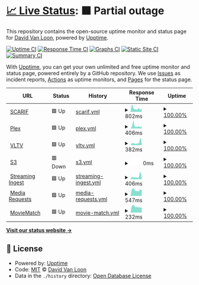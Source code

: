 # [📈 Live Status](https://d1vanloon.github.io/family-uptime): <!--live status--> **🟧 Partial outage**

This repository contains the open-source uptime monitor and status page for [David Van Loon](https://davl.ink/me), powered by [Upptime](https://github.com/upptime/upptime).

[![Uptime CI](https://github.com/d1vanloon/family-uptime/workflows/Uptime%20CI/badge.svg)](https://github.com/upptime/upptime/actions?query=workflow%3A%22Uptime+CI%22)
[![Response Time CI](https://github.com/d1vanloon/family-uptime/workflows/Response%20Time%20CI/badge.svg)](https://github.com/upptime/upptime/actions?query=workflow%3A%22Response+Time+CI%22)
[![Graphs CI](https://github.com/d1vanloon/family-uptime/workflows/Graphs%20CI/badge.svg)](https://github.com/upptime/upptime/actions?query=workflow%3A%22Graphs+CI%22)
[![Static Site CI](https://github.com/d1vanloon/family-uptime/workflows/Static%20Site%20CI/badge.svg)](https://github.com/upptime/upptime/actions?query=workflow%3A%22Static+Site+CI%22)
[![Summary CI](https://github.com/d1vanloon/family-uptime/workflows/Summary%20CI/badge.svg)](https://github.com/upptime/upptime/actions?query=workflow%3A%22Summary+CI%22)

With [Upptime](https://upptime.js.org), you can get your own unlimited and free uptime monitor and status page, powered entirely by a GitHub repository. We use [Issues](https://github.com/d1vanloon/family-uptime/issues) as incident reports, [Actions](https://github.com/d1vanloon/family-uptime/actions) as uptime monitors, and [Pages](https://d1vanloon.github.io/family-uptime) for the status page.

<!--start: status pages-->
<!-- This summary is generated by Upptime (https://github.com/upptime/upptime) -->
<!-- Do not edit this manually, your changes will be overwritten -->
<!-- prettier-ignore -->
| URL | Status | History | Response Time | Uptime |
| --- | ------ | ------- | ------------- | ------ |
| <img alt="" src="https://favicons.githubusercontent.com/scarif.vanloon.family" height="13"> [SCARIF](https://scarif.vanloon.family/) | 🟩 Up | [scarif.yml](https://github.com/d1vanloon/family-uptime/commits/HEAD/history/scarif.yml) | <details><summary><img alt="Response time graph" src="./graphs/scarif/response-time-week.png" height="20"> 802ms</summary><br><a href="https://status.vanloon.family/history/scarif"><img alt="Response time 988" src="https://img.shields.io/endpoint?url=https%3A%2F%2Fraw.githubusercontent.com%2Fd1vanloon%2Ffamily-uptime%2FHEAD%2Fapi%2Fscarif%2Fresponse-time.json"></a><br><a href="https://status.vanloon.family/history/scarif"><img alt="24-hour response time 622" src="https://img.shields.io/endpoint?url=https%3A%2F%2Fraw.githubusercontent.com%2Fd1vanloon%2Ffamily-uptime%2FHEAD%2Fapi%2Fscarif%2Fresponse-time-day.json"></a><br><a href="https://status.vanloon.family/history/scarif"><img alt="7-day response time 802" src="https://img.shields.io/endpoint?url=https%3A%2F%2Fraw.githubusercontent.com%2Fd1vanloon%2Ffamily-uptime%2FHEAD%2Fapi%2Fscarif%2Fresponse-time-week.json"></a><br><a href="https://status.vanloon.family/history/scarif"><img alt="30-day response time 1317" src="https://img.shields.io/endpoint?url=https%3A%2F%2Fraw.githubusercontent.com%2Fd1vanloon%2Ffamily-uptime%2FHEAD%2Fapi%2Fscarif%2Fresponse-time-month.json"></a><br><a href="https://status.vanloon.family/history/scarif"><img alt="1-year response time 988" src="https://img.shields.io/endpoint?url=https%3A%2F%2Fraw.githubusercontent.com%2Fd1vanloon%2Ffamily-uptime%2FHEAD%2Fapi%2Fscarif%2Fresponse-time-year.json"></a></details> | <details><summary><a href="https://status.vanloon.family/history/scarif">100.00%</a></summary><a href="https://status.vanloon.family/history/scarif"><img alt="All-time uptime 100.00%" src="https://img.shields.io/endpoint?url=https%3A%2F%2Fraw.githubusercontent.com%2Fd1vanloon%2Ffamily-uptime%2FHEAD%2Fapi%2Fscarif%2Fuptime.json"></a><br><a href="https://status.vanloon.family/history/scarif"><img alt="24-hour uptime 100.00%" src="https://img.shields.io/endpoint?url=https%3A%2F%2Fraw.githubusercontent.com%2Fd1vanloon%2Ffamily-uptime%2FHEAD%2Fapi%2Fscarif%2Fuptime-day.json"></a><br><a href="https://status.vanloon.family/history/scarif"><img alt="7-day uptime 100.00%" src="https://img.shields.io/endpoint?url=https%3A%2F%2Fraw.githubusercontent.com%2Fd1vanloon%2Ffamily-uptime%2FHEAD%2Fapi%2Fscarif%2Fuptime-week.json"></a><br><a href="https://status.vanloon.family/history/scarif"><img alt="30-day uptime 100.00%" src="https://img.shields.io/endpoint?url=https%3A%2F%2Fraw.githubusercontent.com%2Fd1vanloon%2Ffamily-uptime%2FHEAD%2Fapi%2Fscarif%2Fuptime-month.json"></a><br><a href="https://status.vanloon.family/history/scarif"><img alt="1-year uptime 100.00%" src="https://img.shields.io/endpoint?url=https%3A%2F%2Fraw.githubusercontent.com%2Fd1vanloon%2Ffamily-uptime%2FHEAD%2Fapi%2Fscarif%2Fuptime-year.json"></a></details>
| <img alt="" src="https://favicons.githubusercontent.com/plex.vanloon.family" height="13"> [Plex](https://plex.vanloon.family/web/index.html) | 🟩 Up | [plex.yml](https://github.com/d1vanloon/family-uptime/commits/HEAD/history/plex.yml) | <details><summary><img alt="Response time graph" src="./graphs/plex/response-time-week.png" height="20"> 406ms</summary><br><a href="https://status.vanloon.family/history/plex"><img alt="Response time 579" src="https://img.shields.io/endpoint?url=https%3A%2F%2Fraw.githubusercontent.com%2Fd1vanloon%2Ffamily-uptime%2FHEAD%2Fapi%2Fplex%2Fresponse-time.json"></a><br><a href="https://status.vanloon.family/history/plex"><img alt="24-hour response time 280" src="https://img.shields.io/endpoint?url=https%3A%2F%2Fraw.githubusercontent.com%2Fd1vanloon%2Ffamily-uptime%2FHEAD%2Fapi%2Fplex%2Fresponse-time-day.json"></a><br><a href="https://status.vanloon.family/history/plex"><img alt="7-day response time 406" src="https://img.shields.io/endpoint?url=https%3A%2F%2Fraw.githubusercontent.com%2Fd1vanloon%2Ffamily-uptime%2FHEAD%2Fapi%2Fplex%2Fresponse-time-week.json"></a><br><a href="https://status.vanloon.family/history/plex"><img alt="30-day response time 467" src="https://img.shields.io/endpoint?url=https%3A%2F%2Fraw.githubusercontent.com%2Fd1vanloon%2Ffamily-uptime%2FHEAD%2Fapi%2Fplex%2Fresponse-time-month.json"></a><br><a href="https://status.vanloon.family/history/plex"><img alt="1-year response time 579" src="https://img.shields.io/endpoint?url=https%3A%2F%2Fraw.githubusercontent.com%2Fd1vanloon%2Ffamily-uptime%2FHEAD%2Fapi%2Fplex%2Fresponse-time-year.json"></a></details> | <details><summary><a href="https://status.vanloon.family/history/plex">100.00%</a></summary><a href="https://status.vanloon.family/history/plex"><img alt="All-time uptime 100.00%" src="https://img.shields.io/endpoint?url=https%3A%2F%2Fraw.githubusercontent.com%2Fd1vanloon%2Ffamily-uptime%2FHEAD%2Fapi%2Fplex%2Fuptime.json"></a><br><a href="https://status.vanloon.family/history/plex"><img alt="24-hour uptime 100.00%" src="https://img.shields.io/endpoint?url=https%3A%2F%2Fraw.githubusercontent.com%2Fd1vanloon%2Ffamily-uptime%2FHEAD%2Fapi%2Fplex%2Fuptime-day.json"></a><br><a href="https://status.vanloon.family/history/plex"><img alt="7-day uptime 100.00%" src="https://img.shields.io/endpoint?url=https%3A%2F%2Fraw.githubusercontent.com%2Fd1vanloon%2Ffamily-uptime%2FHEAD%2Fapi%2Fplex%2Fuptime-week.json"></a><br><a href="https://status.vanloon.family/history/plex"><img alt="30-day uptime 100.00%" src="https://img.shields.io/endpoint?url=https%3A%2F%2Fraw.githubusercontent.com%2Fd1vanloon%2Ffamily-uptime%2FHEAD%2Fapi%2Fplex%2Fuptime-month.json"></a><br><a href="https://status.vanloon.family/history/plex"><img alt="1-year uptime 100.00%" src="https://img.shields.io/endpoint?url=https%3A%2F%2Fraw.githubusercontent.com%2Fd1vanloon%2Ffamily-uptime%2FHEAD%2Fapi%2Fplex%2Fuptime-year.json"></a></details>
| <img alt="" src="https://favicons.githubusercontent.com/live.vanloon.family" height="13"> [VLTV](https://live.vanloon.family/) | 🟩 Up | [vltv.yml](https://github.com/d1vanloon/family-uptime/commits/HEAD/history/vltv.yml) | <details><summary><img alt="Response time graph" src="./graphs/vltv/response-time-week.png" height="20"> 382ms</summary><br><a href="https://status.vanloon.family/history/vltv"><img alt="Response time 563" src="https://img.shields.io/endpoint?url=https%3A%2F%2Fraw.githubusercontent.com%2Fd1vanloon%2Ffamily-uptime%2FHEAD%2Fapi%2Fvltv%2Fresponse-time.json"></a><br><a href="https://status.vanloon.family/history/vltv"><img alt="24-hour response time 722" src="https://img.shields.io/endpoint?url=https%3A%2F%2Fraw.githubusercontent.com%2Fd1vanloon%2Ffamily-uptime%2FHEAD%2Fapi%2Fvltv%2Fresponse-time-day.json"></a><br><a href="https://status.vanloon.family/history/vltv"><img alt="7-day response time 382" src="https://img.shields.io/endpoint?url=https%3A%2F%2Fraw.githubusercontent.com%2Fd1vanloon%2Ffamily-uptime%2FHEAD%2Fapi%2Fvltv%2Fresponse-time-week.json"></a><br><a href="https://status.vanloon.family/history/vltv"><img alt="30-day response time 424" src="https://img.shields.io/endpoint?url=https%3A%2F%2Fraw.githubusercontent.com%2Fd1vanloon%2Ffamily-uptime%2FHEAD%2Fapi%2Fvltv%2Fresponse-time-month.json"></a><br><a href="https://status.vanloon.family/history/vltv"><img alt="1-year response time 563" src="https://img.shields.io/endpoint?url=https%3A%2F%2Fraw.githubusercontent.com%2Fd1vanloon%2Ffamily-uptime%2FHEAD%2Fapi%2Fvltv%2Fresponse-time-year.json"></a></details> | <details><summary><a href="https://status.vanloon.family/history/vltv">100.00%</a></summary><a href="https://status.vanloon.family/history/vltv"><img alt="All-time uptime 100.00%" src="https://img.shields.io/endpoint?url=https%3A%2F%2Fraw.githubusercontent.com%2Fd1vanloon%2Ffamily-uptime%2FHEAD%2Fapi%2Fvltv%2Fuptime.json"></a><br><a href="https://status.vanloon.family/history/vltv"><img alt="24-hour uptime 100.00%" src="https://img.shields.io/endpoint?url=https%3A%2F%2Fraw.githubusercontent.com%2Fd1vanloon%2Ffamily-uptime%2FHEAD%2Fapi%2Fvltv%2Fuptime-day.json"></a><br><a href="https://status.vanloon.family/history/vltv"><img alt="7-day uptime 100.00%" src="https://img.shields.io/endpoint?url=https%3A%2F%2Fraw.githubusercontent.com%2Fd1vanloon%2Ffamily-uptime%2FHEAD%2Fapi%2Fvltv%2Fuptime-week.json"></a><br><a href="https://status.vanloon.family/history/vltv"><img alt="30-day uptime 100.00%" src="https://img.shields.io/endpoint?url=https%3A%2F%2Fraw.githubusercontent.com%2Fd1vanloon%2Ffamily-uptime%2FHEAD%2Fapi%2Fvltv%2Fuptime-month.json"></a><br><a href="https://status.vanloon.family/history/vltv"><img alt="1-year uptime 100.00%" src="https://img.shields.io/endpoint?url=https%3A%2F%2Fraw.githubusercontent.com%2Fd1vanloon%2Ffamily-uptime%2FHEAD%2Fapi%2Fvltv%2Fuptime-year.json"></a></details>
| <img alt="" src="https://favicons.githubusercontent.com/s3.vanloon.family" height="13"> [S3](https://s3.vanloon.family/minio/login/) | 🟥 Down | [s3.yml](https://github.com/d1vanloon/family-uptime/commits/HEAD/history/s3.yml) | <details><summary><img alt="Response time graph" src="./graphs/s3/response-time-week.png" height="20"> 0ms</summary><br><a href="https://status.vanloon.family/history/s3"><img alt="Response time 532" src="https://img.shields.io/endpoint?url=https%3A%2F%2Fraw.githubusercontent.com%2Fd1vanloon%2Ffamily-uptime%2FHEAD%2Fapi%2Fs3%2Fresponse-time.json"></a><br><a href="https://status.vanloon.family/history/s3"><img alt="24-hour response time 0" src="https://img.shields.io/endpoint?url=https%3A%2F%2Fraw.githubusercontent.com%2Fd1vanloon%2Ffamily-uptime%2FHEAD%2Fapi%2Fs3%2Fresponse-time-day.json"></a><br><a href="https://status.vanloon.family/history/s3"><img alt="7-day response time 0" src="https://img.shields.io/endpoint?url=https%3A%2F%2Fraw.githubusercontent.com%2Fd1vanloon%2Ffamily-uptime%2FHEAD%2Fapi%2Fs3%2Fresponse-time-week.json"></a><br><a href="https://status.vanloon.family/history/s3"><img alt="30-day response time 299" src="https://img.shields.io/endpoint?url=https%3A%2F%2Fraw.githubusercontent.com%2Fd1vanloon%2Ffamily-uptime%2FHEAD%2Fapi%2Fs3%2Fresponse-time-month.json"></a><br><a href="https://status.vanloon.family/history/s3"><img alt="1-year response time 532" src="https://img.shields.io/endpoint?url=https%3A%2F%2Fraw.githubusercontent.com%2Fd1vanloon%2Ffamily-uptime%2FHEAD%2Fapi%2Fs3%2Fresponse-time-year.json"></a></details> | <details><summary><a href="https://status.vanloon.family/history/s3">100.00%</a></summary><a href="https://status.vanloon.family/history/s3"><img alt="All-time uptime 100.00%" src="https://img.shields.io/endpoint?url=https%3A%2F%2Fraw.githubusercontent.com%2Fd1vanloon%2Ffamily-uptime%2FHEAD%2Fapi%2Fs3%2Fuptime.json"></a><br><a href="https://status.vanloon.family/history/s3"><img alt="24-hour uptime 100.00%" src="https://img.shields.io/endpoint?url=https%3A%2F%2Fraw.githubusercontent.com%2Fd1vanloon%2Ffamily-uptime%2FHEAD%2Fapi%2Fs3%2Fuptime-day.json"></a><br><a href="https://status.vanloon.family/history/s3"><img alt="7-day uptime 100.00%" src="https://img.shields.io/endpoint?url=https%3A%2F%2Fraw.githubusercontent.com%2Fd1vanloon%2Ffamily-uptime%2FHEAD%2Fapi%2Fs3%2Fuptime-week.json"></a><br><a href="https://status.vanloon.family/history/s3"><img alt="30-day uptime 100.00%" src="https://img.shields.io/endpoint?url=https%3A%2F%2Fraw.githubusercontent.com%2Fd1vanloon%2Ffamily-uptime%2FHEAD%2Fapi%2Fs3%2Fuptime-month.json"></a><br><a href="https://status.vanloon.family/history/s3"><img alt="1-year uptime 100.00%" src="https://img.shields.io/endpoint?url=https%3A%2F%2Fraw.githubusercontent.com%2Fd1vanloon%2Ffamily-uptime%2FHEAD%2Fapi%2Fs3%2Fuptime-year.json"></a></details>
| <img alt="" src="https://favicons.githubusercontent.com/ingest.vanloon.family" height="13"> [Streaming Ingest](https://ingest.vanloon.family/) | 🟩 Up | [streaming-ingest.yml](https://github.com/d1vanloon/family-uptime/commits/HEAD/history/streaming-ingest.yml) | <details><summary><img alt="Response time graph" src="./graphs/streaming-ingest/response-time-week.png" height="20"> 406ms</summary><br><a href="https://status.vanloon.family/history/streaming-ingest"><img alt="Response time 504" src="https://img.shields.io/endpoint?url=https%3A%2F%2Fraw.githubusercontent.com%2Fd1vanloon%2Ffamily-uptime%2FHEAD%2Fapi%2Fstreaming-ingest%2Fresponse-time.json"></a><br><a href="https://status.vanloon.family/history/streaming-ingest"><img alt="24-hour response time 278" src="https://img.shields.io/endpoint?url=https%3A%2F%2Fraw.githubusercontent.com%2Fd1vanloon%2Ffamily-uptime%2FHEAD%2Fapi%2Fstreaming-ingest%2Fresponse-time-day.json"></a><br><a href="https://status.vanloon.family/history/streaming-ingest"><img alt="7-day response time 406" src="https://img.shields.io/endpoint?url=https%3A%2F%2Fraw.githubusercontent.com%2Fd1vanloon%2Ffamily-uptime%2FHEAD%2Fapi%2Fstreaming-ingest%2Fresponse-time-week.json"></a><br><a href="https://status.vanloon.family/history/streaming-ingest"><img alt="30-day response time 318" src="https://img.shields.io/endpoint?url=https%3A%2F%2Fraw.githubusercontent.com%2Fd1vanloon%2Ffamily-uptime%2FHEAD%2Fapi%2Fstreaming-ingest%2Fresponse-time-month.json"></a><br><a href="https://status.vanloon.family/history/streaming-ingest"><img alt="1-year response time 504" src="https://img.shields.io/endpoint?url=https%3A%2F%2Fraw.githubusercontent.com%2Fd1vanloon%2Ffamily-uptime%2FHEAD%2Fapi%2Fstreaming-ingest%2Fresponse-time-year.json"></a></details> | <details><summary><a href="https://status.vanloon.family/history/streaming-ingest">100.00%</a></summary><a href="https://status.vanloon.family/history/streaming-ingest"><img alt="All-time uptime 100.00%" src="https://img.shields.io/endpoint?url=https%3A%2F%2Fraw.githubusercontent.com%2Fd1vanloon%2Ffamily-uptime%2FHEAD%2Fapi%2Fstreaming-ingest%2Fuptime.json"></a><br><a href="https://status.vanloon.family/history/streaming-ingest"><img alt="24-hour uptime 100.00%" src="https://img.shields.io/endpoint?url=https%3A%2F%2Fraw.githubusercontent.com%2Fd1vanloon%2Ffamily-uptime%2FHEAD%2Fapi%2Fstreaming-ingest%2Fuptime-day.json"></a><br><a href="https://status.vanloon.family/history/streaming-ingest"><img alt="7-day uptime 100.00%" src="https://img.shields.io/endpoint?url=https%3A%2F%2Fraw.githubusercontent.com%2Fd1vanloon%2Ffamily-uptime%2FHEAD%2Fapi%2Fstreaming-ingest%2Fuptime-week.json"></a><br><a href="https://status.vanloon.family/history/streaming-ingest"><img alt="30-day uptime 100.00%" src="https://img.shields.io/endpoint?url=https%3A%2F%2Fraw.githubusercontent.com%2Fd1vanloon%2Ffamily-uptime%2FHEAD%2Fapi%2Fstreaming-ingest%2Fuptime-month.json"></a><br><a href="https://status.vanloon.family/history/streaming-ingest"><img alt="1-year uptime 100.00%" src="https://img.shields.io/endpoint?url=https%3A%2F%2Fraw.githubusercontent.com%2Fd1vanloon%2Ffamily-uptime%2FHEAD%2Fapi%2Fstreaming-ingest%2Fuptime-year.json"></a></details>
| <img alt="" src="https://favicons.githubusercontent.com/requests.vanloon.family" height="13"> [Media Requests](https://requests.vanloon.family/) | 🟩 Up | [media-requests.yml](https://github.com/d1vanloon/family-uptime/commits/HEAD/history/media-requests.yml) | <details><summary><img alt="Response time graph" src="./graphs/media-requests/response-time-week.png" height="20"> 547ms</summary><br><a href="https://status.vanloon.family/history/media-requests"><img alt="Response time 706" src="https://img.shields.io/endpoint?url=https%3A%2F%2Fraw.githubusercontent.com%2Fd1vanloon%2Ffamily-uptime%2FHEAD%2Fapi%2Fmedia-requests%2Fresponse-time.json"></a><br><a href="https://status.vanloon.family/history/media-requests"><img alt="24-hour response time 565" src="https://img.shields.io/endpoint?url=https%3A%2F%2Fraw.githubusercontent.com%2Fd1vanloon%2Ffamily-uptime%2FHEAD%2Fapi%2Fmedia-requests%2Fresponse-time-day.json"></a><br><a href="https://status.vanloon.family/history/media-requests"><img alt="7-day response time 547" src="https://img.shields.io/endpoint?url=https%3A%2F%2Fraw.githubusercontent.com%2Fd1vanloon%2Ffamily-uptime%2FHEAD%2Fapi%2Fmedia-requests%2Fresponse-time-week.json"></a><br><a href="https://status.vanloon.family/history/media-requests"><img alt="30-day response time 514" src="https://img.shields.io/endpoint?url=https%3A%2F%2Fraw.githubusercontent.com%2Fd1vanloon%2Ffamily-uptime%2FHEAD%2Fapi%2Fmedia-requests%2Fresponse-time-month.json"></a><br><a href="https://status.vanloon.family/history/media-requests"><img alt="1-year response time 706" src="https://img.shields.io/endpoint?url=https%3A%2F%2Fraw.githubusercontent.com%2Fd1vanloon%2Ffamily-uptime%2FHEAD%2Fapi%2Fmedia-requests%2Fresponse-time-year.json"></a></details> | <details><summary><a href="https://status.vanloon.family/history/media-requests">100.00%</a></summary><a href="https://status.vanloon.family/history/media-requests"><img alt="All-time uptime 100.00%" src="https://img.shields.io/endpoint?url=https%3A%2F%2Fraw.githubusercontent.com%2Fd1vanloon%2Ffamily-uptime%2FHEAD%2Fapi%2Fmedia-requests%2Fuptime.json"></a><br><a href="https://status.vanloon.family/history/media-requests"><img alt="24-hour uptime 100.00%" src="https://img.shields.io/endpoint?url=https%3A%2F%2Fraw.githubusercontent.com%2Fd1vanloon%2Ffamily-uptime%2FHEAD%2Fapi%2Fmedia-requests%2Fuptime-day.json"></a><br><a href="https://status.vanloon.family/history/media-requests"><img alt="7-day uptime 100.00%" src="https://img.shields.io/endpoint?url=https%3A%2F%2Fraw.githubusercontent.com%2Fd1vanloon%2Ffamily-uptime%2FHEAD%2Fapi%2Fmedia-requests%2Fuptime-week.json"></a><br><a href="https://status.vanloon.family/history/media-requests"><img alt="30-day uptime 100.00%" src="https://img.shields.io/endpoint?url=https%3A%2F%2Fraw.githubusercontent.com%2Fd1vanloon%2Ffamily-uptime%2FHEAD%2Fapi%2Fmedia-requests%2Fuptime-month.json"></a><br><a href="https://status.vanloon.family/history/media-requests"><img alt="1-year uptime 100.00%" src="https://img.shields.io/endpoint?url=https%3A%2F%2Fraw.githubusercontent.com%2Fd1vanloon%2Ffamily-uptime%2FHEAD%2Fapi%2Fmedia-requests%2Fuptime-year.json"></a></details>
| <img alt="" src="https://favicons.githubusercontent.com/moviematch.vanloon.family" height="13"> [MovieMatch](https://moviematch.vanloon.family/) | 🟩 Up | [movie-match.yml](https://github.com/d1vanloon/family-uptime/commits/HEAD/history/movie-match.yml) | <details><summary><img alt="Response time graph" src="./graphs/movie-match/response-time-week.png" height="20"> 232ms</summary><br><a href="https://status.vanloon.family/history/movie-match"><img alt="Response time 427" src="https://img.shields.io/endpoint?url=https%3A%2F%2Fraw.githubusercontent.com%2Fd1vanloon%2Ffamily-uptime%2FHEAD%2Fapi%2Fmovie-match%2Fresponse-time.json"></a><br><a href="https://status.vanloon.family/history/movie-match"><img alt="24-hour response time 203" src="https://img.shields.io/endpoint?url=https%3A%2F%2Fraw.githubusercontent.com%2Fd1vanloon%2Ffamily-uptime%2FHEAD%2Fapi%2Fmovie-match%2Fresponse-time-day.json"></a><br><a href="https://status.vanloon.family/history/movie-match"><img alt="7-day response time 232" src="https://img.shields.io/endpoint?url=https%3A%2F%2Fraw.githubusercontent.com%2Fd1vanloon%2Ffamily-uptime%2FHEAD%2Fapi%2Fmovie-match%2Fresponse-time-week.json"></a><br><a href="https://status.vanloon.family/history/movie-match"><img alt="30-day response time 218" src="https://img.shields.io/endpoint?url=https%3A%2F%2Fraw.githubusercontent.com%2Fd1vanloon%2Ffamily-uptime%2FHEAD%2Fapi%2Fmovie-match%2Fresponse-time-month.json"></a><br><a href="https://status.vanloon.family/history/movie-match"><img alt="1-year response time 427" src="https://img.shields.io/endpoint?url=https%3A%2F%2Fraw.githubusercontent.com%2Fd1vanloon%2Ffamily-uptime%2FHEAD%2Fapi%2Fmovie-match%2Fresponse-time-year.json"></a></details> | <details><summary><a href="https://status.vanloon.family/history/movie-match">100.00%</a></summary><a href="https://status.vanloon.family/history/movie-match"><img alt="All-time uptime 100.00%" src="https://img.shields.io/endpoint?url=https%3A%2F%2Fraw.githubusercontent.com%2Fd1vanloon%2Ffamily-uptime%2FHEAD%2Fapi%2Fmovie-match%2Fuptime.json"></a><br><a href="https://status.vanloon.family/history/movie-match"><img alt="24-hour uptime 100.00%" src="https://img.shields.io/endpoint?url=https%3A%2F%2Fraw.githubusercontent.com%2Fd1vanloon%2Ffamily-uptime%2FHEAD%2Fapi%2Fmovie-match%2Fuptime-day.json"></a><br><a href="https://status.vanloon.family/history/movie-match"><img alt="7-day uptime 100.00%" src="https://img.shields.io/endpoint?url=https%3A%2F%2Fraw.githubusercontent.com%2Fd1vanloon%2Ffamily-uptime%2FHEAD%2Fapi%2Fmovie-match%2Fuptime-week.json"></a><br><a href="https://status.vanloon.family/history/movie-match"><img alt="30-day uptime 100.00%" src="https://img.shields.io/endpoint?url=https%3A%2F%2Fraw.githubusercontent.com%2Fd1vanloon%2Ffamily-uptime%2FHEAD%2Fapi%2Fmovie-match%2Fuptime-month.json"></a><br><a href="https://status.vanloon.family/history/movie-match"><img alt="1-year uptime 100.00%" src="https://img.shields.io/endpoint?url=https%3A%2F%2Fraw.githubusercontent.com%2Fd1vanloon%2Ffamily-uptime%2FHEAD%2Fapi%2Fmovie-match%2Fuptime-year.json"></a></details>

<!--end: status pages-->

[**Visit our status website →**](https://d1vanloon.github.io/family-uptime)

## 📄 License

- Powered by: [Upptime](https://github.com/upptime/upptime)
- Code: [MIT](./LICENSE) © [David Van Loon](https://davl.ink/me)
- Data in the `./history` directory: [Open Database License](https://opendatacommons.org/licenses/odbl/1-0/)

